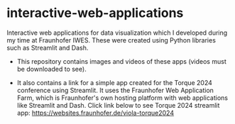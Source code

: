 # interactive-web-applications

Interactive web applications for data visualization which I developed during my time at Fraunhofer IWES. These were created using Python libraries such as Streamlit and Dash. 

- This repository contains images and videos of these apps (videos must be downloaded to see).

- It also contains a link for a simple app created for the Torque 2024 conference using Streamlit. It uses the Fraunhofer Web Application Farm, which is Fraunhofer's own hosting platform with web applications like Streamlit and Dash.
Click link below to see Torque 2024 streamlit app:
https://websites.fraunhofer.de/viola-torque2024

